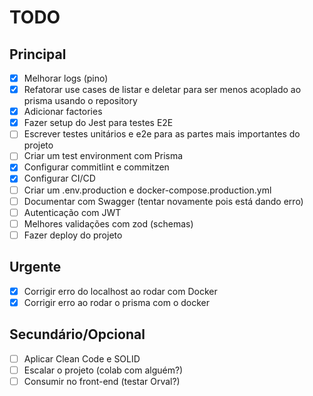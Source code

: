 # TODO

## Principal

- [x] Melhorar logs (pino)
- [x] Refatorar use cases de listar e deletar para ser menos acoplado ao prisma usando o repository
- [x] Adicionar factories
- [x] Fazer setup do Jest para testes E2E
- [ ] Escrever testes unitários e e2e para as partes mais importantes do projeto
- [ ] Criar um test environment com Prisma
- [x] Configurar commitlint e commitzen
- [x] Configurar CI/CD
- [ ] Criar um .env.production e docker-compose.production.yml
- [ ] Documentar com Swagger (tentar novamente pois está dando erro)
- [ ] Autenticação com JWT
- [ ] Melhores validações com zod (schemas)
- [ ] Fazer deploy do projeto

## Urgente

- [x] Corrigir erro do localhost ao rodar com Docker
- [x] Corrigir erro ao rodar o prisma com o docker

## Secundário/Opcional

- [ ] Aplicar Clean Code e SOLID
- [ ] Escalar o projeto (colab com alguém?)
- [ ] Consumir no front-end (testar Orval?)
